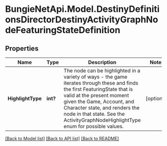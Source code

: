 # BungieNetApi.Model.DestinyDefinitionsDirectorDestinyActivityGraphNodeFeaturingStateDefinition
## Properties

Name | Type | Description | Notes
------------ | ------------- | ------------- | -------------
**HighlightType** | **int?** | The node can be highlighted in a variety of ways - the game iterates through these and finds the first FeaturingState that is valid at the present moment given the Game, Account, and Character state, and renders the node in that state. See the ActivityGraphNodeHighlightType enum for possible values. | [optional] 

[[Back to Model list]](../README.md#documentation-for-models) [[Back to API list]](../README.md#documentation-for-api-endpoints) [[Back to README]](../README.md)

